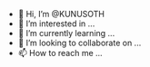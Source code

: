 - 👋 Hi, I’m @KUNUSOTH
- 👀 I’m interested in ...
- 🌱 I’m currently learning ...
- 💞️ I’m looking to collaborate on ...
- 📫 How to reach me ...

<!---
KUNUSOTH/KUNUSOTH is a ✨ special ✨ repository because its `README.md` (this file) appears on your GitHub profile.
You can click the Preview link to take a look at your changes.
--->

